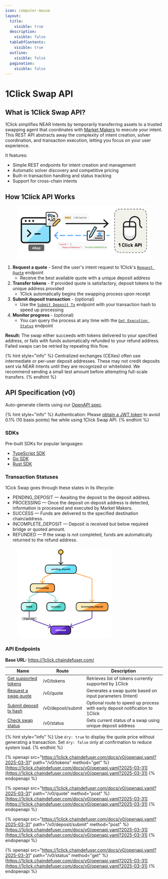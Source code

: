 ```yaml
---
icon: computer-mouse
layout:
  title:
    visible: true
  description:
    visible: false
  tableOfContents:
    visible: true
  outline:
    visible: false
  pagination:
    visible: false
---
```


# 1Click Swap API

## What is 1Click Swap API?

1Click simplifies NEAR Intents by temporarily transferring assets to a trusted swapping agent that coordinates with [Market Makers](../../market-makers/README.md) to execute your intent. This REST API abstracts away the complexity of intent creation, solver coordination, and transaction execution, letting you focus on your user experience.

It features:

- Simple REST endpoints for intent creation and management
- Automatic solver discovery and competitive pricing
- Built-in transaction handling and status tracking
- Support for cross-chain intents

## How 1Click API Works

<figure>
  <img src="../../.gitbook/assets/distribution-channels/1Click-API-flow.png" alt="1Click API Flow" width="600px">
  <figcaption></figcaption>
</figure>

1. **Request a quote** - Send the user's intent request to 1Click's [`Request Quote`](#post-v0-quote) endpoint
   - Receive the best available quote with a unique deposit address
2. **Transfer tokens** - If provided quote is satisfactory, deposit tokens to the unique address provided
   - 1Click automatically begins the swapping process upon receipt
3. **Submit deposit transaction** - (optional)
   - Use the [`Submit Deposit Tx`](#post-v0-deposit-submit) endpoint with your transaction hash to speed up processing
4. **Monitor progress** - (optional)
   - You can query the process at any time with the [`Get Execution Status`](#get-v0-status) endpoint

**Result:** The swap either succeeds with tokens delivered to your specified address, or fails with funds automatically refunded to your refund address. Failed swaps can be retried by repeating this flow.

{% hint style="info" %}
Centralized exchanges (CEXes) often use intermediate or per-user deposit addresses. These may not credit deposits sent via NEAR Intents until they are recognized or whitelisted. We recommend sending a small test amount before attempting full-scale transfers.
{% endhint %}

## API Specification (v0)

Auto-generate clients using our [OpenAPI spec](https://1click.chaindefuser.com/docs/v0/openapi.yaml).

{% hint style="info" %}
Authentication: Please [obtain a JWT token](https://docs.google.com/forms/d/e/1FAIpQLSdrSrqSkKOMb_a8XhwF0f7N5xZ0Y5CYgyzxiAuoC2g4a2N68g/viewform?usp=header) to avoid 0.1% (10 basis points) fee while using 1Click Swap API.
{% endhint %}

### SDKs

Pre-built SDKs for popular languages:

- [TypeScript SDK](https://github.com/defuse-protocol/one-click-sdk-typescript)
- [Go SDK](https://github.com/defuse-protocol/one-click-sdk-go)
- [Rust SDK](https://github.com/defuse-protocol/one-click-sdk-rs)

### Transaction Statuses

1Cick Swap goes through these states in its lifecycle:

- PENDING_DEPOSIT — Awaiting the deposit to the deposit address.
- PROCESSING — Once the deposit on deposit address is detected, information is processed and executed by Market Makers.
- SUCCESS — Funds are delivered to the specified destination chain/address. 
- INCOMPLETE_DEPOSIT — Deposit is received but below required bridge or quoted amount.
- REFUNDED — If the swap is not completed, funds are automatically returned to the refund address.

<figure>
  <img src="../../.gitbook/assets/distribution-channels/1cs_state_diagram_near_intents.png" alt="NEAR Intents 1Click Swap Statuses" width="300px">
  <figcaption></figcaption>
</figure>


### API Endpoints

**Base URL:** https://1click.chaindefuser.com/

| Name                 | Route         | Description                                         |
|----------------------|--------------|-----------------------------------------------------|
| [Get supported tokens](#get-v0-tokens) | /v0/tokens  | Retrieves list of tokens currently supported by 1Click |
| [Request a swap quote](#post-v0-quote) | /v0/quote | Generates a swap quote based on input parameters (Intent) | 
| [Submit deposit tx hash](#post-v0-deposit-submit) | /v0/deposit/submit | Optional route to speed up process with early deposit notification to 1Click |
| [Check swap status](#get-v0-status) | /v0/status | Gets current status of a swap using unique deposit address |

{% hint style="info" %}
Use `dry: true` to display the quote price without generating a transaction. Set `dry: false` only at confirmation to reduce system load.
{% endhint %}

{% openapi src="https://1click.chaindefuser.com/docs/v0/openapi.yaml?2025-03-31" path="/v0/tokens" method="get" %}
[https://1click.chaindefuser.com/docs/v0/openapi.yaml?2025-03-31](https://1click.chaindefuser.com/docs/v0/openapi.yaml?2025-03-31)
{% endopenapi %}

{% openapi src="https://1click.chaindefuser.com/docs/v0/openapi.yaml?2025-03-31" path="/v0/quote" method="post" %}
[https://1click.chaindefuser.com/docs/v0/openapi.yaml?2025-03-31](https://1click.chaindefuser.com/docs/v0/openapi.yaml?2025-03-31)
{% endopenapi %}

{% openapi src="https://1click.chaindefuser.com/docs/v0/openapi.yaml?2025-03-31" path="/v0/deposit/submit" method="post" %}
[https://1click.chaindefuser.com/docs/v0/openapi.yaml?2025-03-31](https://1click.chaindefuser.com/docs/v0/openapi.yaml?2025-03-31)
{% endopenapi %}

{% openapi src="https://1click.chaindefuser.com/docs/v0/openapi.yaml?2025-03-31" path="/v0/status" method="get" %}
[https://1click.chaindefuser.com/docs/v0/openapi.yaml?2025-03-31](https://1click.chaindefuser.com/docs/v0/openapi.yaml?2025-03-31)
{% endopenapi %}
